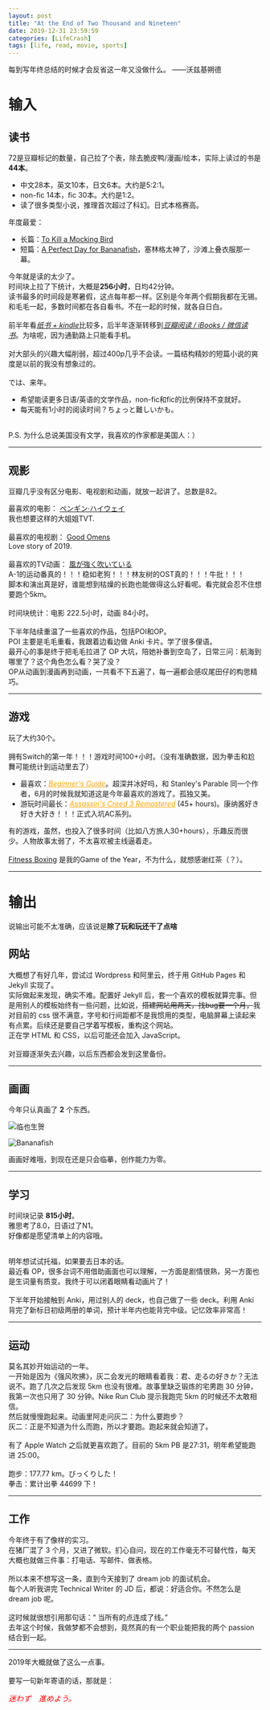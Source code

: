 ```yaml
---
layout: post 
title: "At the End of Two Thousand and Nineteen" 
date: 2019-12-31 23:59:59
categories: [LifeCrash]
tags: [life, read, movie, sports]
---
```


每到写年终总结的时候才会反省这一年又没做什么。
——沃兹基朔德

<!-- more -->

# 输入
## 读书
72是豆瓣标记的数量，自己拉了个表，除去脆皮鸭/漫画/绘本，实际上读过的书是**44本**。
<br/>

- 中文28本，英文10本，日文6本。大约是5:2:1。
- non-fic 14本，fic 30本。大约是1:2。
- 读了很多类型小说，推理首次超过了科幻。日式本格赛高。

年度最爱：
- 长篇：[To Kill a Mocking Bird](https://book.douban.com/subject/11650038/)
- 短篇：[A Perfect Day for Bananafish](https://book.douban.com/subject/10555097/)，塞林格太神了，沙滩上叠衣服那一幕。


今年就是读的太少了。<br/>
时间块上拉了下统计，大概是**256小时**，日均42分钟。<br/>
读书最多的时间段是寒暑假，这点每年都一样。区别是今年两个假期我都在无锡。和毛毛一起，多数时间都在各自看书。不在一起的时候，就各自日白。<br/><br/>
前半年看<u>*纸书 + kindle*</u>比较多，后半年逐渐转移到<u>*豆瓣阅读 / iBooks / 微信读书*</u>。为啥呢，因为通勤路上只能看手机。<br/><br/>
对大部头的兴趣大幅削弱，超过400p几乎不会读。一篇结构精妙的短篇小说的爽度是以前的我没有想象过的。
<br/>
<br/>
では、来年。
- 希望能读更多日语/英语的文学作品，non-fic和fic的比例保持不变就好。
- 每天能有1小时的阅读时间？ちょっと難しいかも。

<br/>
P.S. 为什么总说美国没有文学，我喜欢的作家都是美国人：）

---
## 观影
豆瓣几乎没有区分电影、电视剧和动画，就放一起讲了。总数是82。<br/>

最喜欢的电影：
[ペンギン·ハイウェイ](https://movie.douban.com/subject/30158971/)
<br/>
我也想要这样的大姐姐TVT.<br/><br/>
最喜欢的电视剧：
[Good Omens](https://movie.douban.com/subject/26846856/)<br/>
Love story of 2019.<br/><br/>
最喜欢的TV动画：
[風が強く吹いている](https://movie.douban.com/subject/30238385/)<br/>
A-1的运动番真的！！！稳如老狗！！！林友树的OST真的！！！牛批！！！<br/>
脚本和演出真是好，谁能想到枯燥的长跑也能做得这么好看呢。看完就会忍不住想要跑个5km。
<br/><br/>
时间块统计：电影 222.5小时，动画 84小时。<br/><br/>
下半年陆续重温了一些喜欢的作品，包括POI和OP。<br/>
POI 主要是毛毛重看，我跟着边看边做 Anki 卡片。学了很多俚语。<br/>
最开心的事是终于把毛毛拉进了 OP 大坑，陪她补番到空岛了，日常三问：航海到哪里了？这个角色怎么看？哭了没？
<br/>
OP从动画到漫画再到动画，一共看不下五遍了，每一遍都会感叹尾田仔的构思精巧。


---
## 游戏
玩了大约30个。
<br/><br/>
拥有Switch的第一年！！！游戏时间100+小时。（没有准确数据，因为拳击和尬舞可能统计到运动里去了）

- 最喜欢：<a href="https://www.douban.com/game/26633072/" style="font-style:italic;color:orange">Beginner's Guide</a>。超深井冰好吗，和 Stanley's Parable 同一个作者，6月的时候我就知道这是今年最喜欢的游戏了。孤独又美。
- 游玩时间最长：<a href="https://www.douban.com/game/10754657/" style="font-style:italic; color:orange">Assassin's Creed 3 Remastered</a> (45+ hours)。康纳酱好き好き大好き！！！正式入坑AC系列。

有的游戏，虽然，也投入了很多时间（比如八方旅人30+hours），乐趣反而很少。人物故事太弱了，不太喜欢被主线逼着走。
<br/><br/>
<a href="https://www.douban.com/game/30340866/">Fitness Boxing</a> 是我的Game of the Year，不为什么，就想感谢红茶（？）。

---
# 输出
说输出可能不太准确，应该说是<strong>除了玩和玩还干了点啥</strong>

## 网站
大概想了有好几年，尝试过 Wordpress 和阿里云，终于用 GitHub Pages 和 Jekyll 实现了。
<br/>
实际做起来发现，确实不难。配置好 Jekyll 后，套一个喜欢的模板就算完事。但是用别人的模板始终有一些问题，比如说，<s>搭建网站用两天，找bug要一个月，</s>我对目前的 css 很不满意，字号和行间距都不是我惯用的类型，电脑屏幕上读起来有点累。后续还是要自己学着写模板，重构这个网站。<br/>
正在学 HTML 和 CSS，以后可能还会加入 JavaScript。
<br/><br/>
对豆瓣逐渐失去兴趣，以后东西都会发到这里备份。

---
## 画画
今年只认真画了 **2** 个东西。<br/>

![临也生贺](/assets/images/2019-12-31/Izaya.jpg)<br/>

![Bananafish](/assets/images/2019-12-31/Bananafish.jpg)
<br/>

画画好难哦，到现在还是只会临摹，创作能力为零。

---
## 学习
时间块记录 **815小时**。<br/>
雅思考了8.0，日语过了N1。<br/>
好像都是愿望清单上的内容哦。

<br/>
明年想试试托福，如果要去日本的话。
<br/>
最近看 OP，很多台词不用借助画面也可以理解，一方面是剧情很熟，另一方面也是生词量有质变。我终于可以闭着眼睛看动画片了！
<br/><br/>
下半年开始接触到 Anki，用过别人的 deck，也自己做了一些 deck。利用 Anki 背完了新标日初级两册的单词，预计半年内也能背完中级。记忆效率非常高！

---
## 运动
莫名其妙开始运动的一年。<br/>
一开始是因为《强风吹拂》，灰二会发光的眼睛看着我：君、走るの好きか？无法说不。跑了几次之后发现 5km 也没有很难。故事里缺乏锻炼的宅男跑 30 分钟，我第一次也只用了 30 分钟。Nike Run Club 提示我跑完 5km 的时候还不太敢相信。
<br/>
然后就慢慢跑起来。动画里阿走问灰二：为什么要跑步？<br/>
灰二：正是不知道为什么而跑，所以才要跑。跑起来就会知道了。<br/><br/>
有了 Apple Watch 之后就更喜欢跑了。目前的 5km PB 是27:31，明年希望能跑进 25:00。
<br/><br/>
跑步：177.77 km。びっくりした！<br/> 
拳击：累计出拳 44699 下！

---
## 工作
今年终于有了像样的实习。
<br/>
在猪厂混了 3 个月，又进了微软。扪心自问，现在的工作毫无不可替代性，每天大概也就做三件事：打电话、写邮件、做表格。
<br/>
<br/>
所以本来不想写这一条，直到今天接到了 dream job 的面试机会。<br/>
每个人听我讲完 Technical Writer 的 JD 后，都说：好适合你。不然怎么是 dream job 呢。
<br/><br/>
这时候就很想引用那句话：<q> 当所有的点连成了线。</q> <br/>
去年这个时候，我做梦都不会想到，竟然真的有一个职业能把我的两个 passion 结合到一起。


---

2019年大概就做了这么一点事。
<br/><br/>
要写一句新年寄语的话，那就是：<br/>
<p style="color:red;font-style:italic;font-size:15px">迷わず　進めよう。</p>
<br/><br/>
